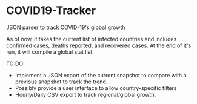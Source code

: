 # COVID19-Tracker
JSON parser to track COVID-19's global growth

As of now, it takes the current list of infected countries and includes confirmed cases, deaths reported, and recovered cases. At the end of it's run, it will compile a global stat list.

TO DO:
- Implement a JSON export of the current snapshot to compare with a previous snapshot to track the trend.
- Possibly provide a user interface to allow country-specific filters
- Hourly/Daily CSV export to track regional/global growth.
